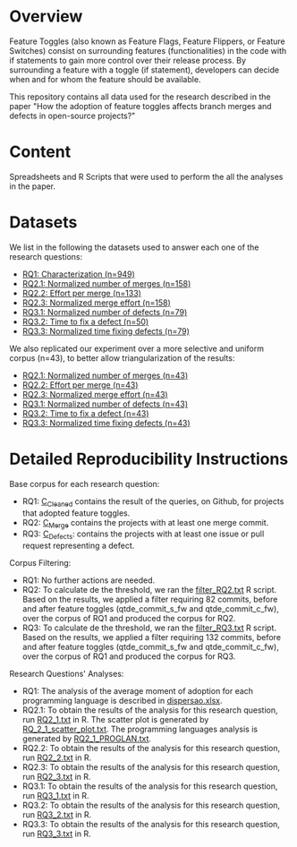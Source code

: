 Overview
========

Feature Toggles (also known as Feature Flags, Feature Flippers, or Feature Switches) consist on surrounding features (functionalities) in the code with if statements to gain more control over their release process. By surrounding a feature with a toggle (if statement), developers can decide when and for whom the feature should be available. 

This repository contains all data used for the research described in the paper "How the adoption of feature toggles affects branch merges and defects in open-source projects?"

Content
=======

Spreadsheets and R Scripts that were used to perform the all the analyses in the paper.

Datasets
========

We list in the following the datasets used to answer each one of the research questions:

- [RQ1: Characterization (n=949)](https://github.com/gems-uff/feature-toggles/raw/master/R%20Scripts/Dataset/C_cleaned.xlsx)
- [RQ2.1: Normalized number of merges (n=158)](https://github.com/gems-uff/feature-toggles/raw/master/R%20Scripts/Dataset/CRQ2_1.xlsx)
- [RQ2.2: Effort per merge (n=133)](https://github.com/gems-uff/feature-toggles/raw/master/R%20Scripts/Dataset/CRQ2_2.xlsx)
- [RQ2.3: Normalized merge effort (n=158)](https://github.com/gems-uff/feature-toggles/raw/master/R%20Scripts/Dataset/CRQ2_3.xlsx)
- [RQ3.1: Normalized number of defects (n=79)](https://github.com/gems-uff/feature-toggles/raw/master/R%20Scripts/Dataset/CRQ3_1.xlsx)
- [RQ3.2: Time to fix a defect (n=50)](https://github.com/gems-uff/feature-toggles/raw/master/R%20Scripts/Dataset/CRQ3_2.xlsx)
- [RQ3.3: Normalized time fixing defects (n=79)](https://github.com/gems-uff/feature-toggles/raw/master/R%20Scripts/Dataset/CRQ3_3.xlsx)

We also replicated our experiment over a more selective and uniform corpus (n=43), to better allow triangularization of the results:

- [RQ2.1: Normalized number of merges (n=43)](https://github.com/gems-uff/feature-toggles/raw/master/R%20Scripts/Dataset/CRQ2_1_UNIQUE.xlsx)
- [RQ2.2: Effort per merge (n=43)](https://github.com/gems-uff/feature-toggles/raw/master/R%20Scripts/Dataset/CRQ2_2_UNIQUE.xlsx)
- [RQ2.3: Normalized merge effort (n=43)](https://github.com/gems-uff/feature-toggles/raw/master/R%20Scripts/Dataset/CRQ2_3_UNIQUE.xlsx)
- [RQ3.1: Normalized number of defects (n=43)](https://github.com/gems-uff/feature-toggles/raw/master/R%20Scripts/Dataset/CRQ3_1_UNIQUE.xlsx)
- [RQ3.2: Time to fix a defect (n=43)](https://github.com/gems-uff/feature-toggles/raw/master/R%20Scripts/Dataset/CRQ3_2_UNIQUE.xlsx)
- [RQ3.3: Normalized time fixing defects (n=43)](https://github.com/gems-uff/feature-toggles/raw/master/R%20Scripts/Dataset/CRQ3_3_UNIQUE.xlsx)

Detailed Reproducibility Instructions
=====================================

Base corpus for each research question:

- RQ1: [C<sub>Cleaned</sub>](https://github.com/gems-uff/feature-toggles/raw/master/R%20Scripts/Dataset/C_cleaned.xlsx) contains the result of the queries, on Github, for projects that adopted feature toggles.
- RQ2: [C<sub>Merge</sub>](https://github.com/gems-uff/feature-toggles/raw/master/R%20Scripts/Dataset/CMERGE.xlsx) contains the projects with at least one merge commit.
- RQ3: [C<sub>Defects</sub>](https://github.com/gems-uff/feature-toggles/raw/master/R%20Scripts/Dataset/CBUG.xlsx): contains the projects with at least one issue or pull request representing a defect.
		
Corpus Filtering:

- RQ1: No further actions are needed.
- RQ2: To calculate de the threshold, we ran the [filter_RQ2.txt](https://github.com/gems-uff/feature-toggles/raw/master/R%20Scripts/Scripts/filter_RQ2.txt) R script. Based on the results, we applied a filter requiring 82 commits, before and after feature toggles (qtde_commit_s_fw and qtde_commit_c_fw), over the corpus of RQ1 and produced the corpus for RQ2.
- RQ3: To calculate de the threshold, we ran the [filter_RQ3.txt](https://github.com/gems-uff/feature-toggles/raw/master/R%20Scripts/Scripts/filter_RQ3.txt) R script. Based on the results, we applied a filter requiring 132 commits, before and after feature toggles (qtde_commit_s_fw and qtde_commit_c_fw), over the corpus of RQ1 and produced the corpus for RQ3.

Research Questions' Analyses:

- RQ1: The analysis of the average moment of adoption for each programming language is described in [dispersao.xlsx](https://github.com/gems-uff/feature-toggles/raw/master/R%20Scripts/Dataset/dispersao.xlsx).
- RQ2.1: To obtain the results of the analysis for this research question, run [RQ2_1.txt](https://github.com/gems-uff/feature-toggles/raw/master/R%20Scripts/Scripts/RQ2_1.txt) in R. The scatter plot is generated by [RQ_2_1_scatter_plot.txt](https://github.com/gems-uff/feature-toggles/raw/master/R%20Scripts/Scripts/RQ_2_1_scatter_plot.txt). The programming languages analysis is generated by [RQ2_1_PROGLAN.txt](https://github.com/gems-uff/feature-toggles/raw/master/R%20Scripts/Scripts/RQ2_1_PROGLAN.txt).
- RQ2.2: To obtain the results of the analysis for this research question, run [RQ2_2.txt](https://github.com/gems-uff/feature-toggles/raw/master/R%20Scripts/Scripts/RQ2_2.txt) in R.
- RQ2.3: To obtain the results of the analysis for this research question, run [RQ2_3.txt](https://github.com/gems-uff/feature-toggles/raw/master/R%20Scripts/Scripts/RQ2_3.txt) in R.
- RQ3.1: To obtain the results of the analysis for this research question, run [RQ3_1.txt](https://github.com/gems-uff/feature-toggles/raw/master/R%20Scripts/Scripts/RQ3_1.txt) in R.
- RQ3.2: To obtain the results of the analysis for this research question, run [RQ3_2.txt](https://github.com/gems-uff/feature-toggles/raw/master/R%20Scripts/Scripts/RQ3_2.txt) in R.
- RQ3.3: To obtain the results of the analysis for this research question, run [RQ3_3.txt](https://github.com/gems-uff/feature-toggles/raw/master/R%20Scripts/Scripts/RQ3_3.txt) in R.
